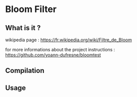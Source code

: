# Bloom Filter
## What is it ?
wikipedia page : https://fr.wikipedia.org/wiki/Filtre_de_Bloom

for more informations about the project instructions : https://github.com/yoann-dufresne/bloomtest

## Compilation


## Usage

